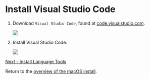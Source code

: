 # Install Visual Studio Code

1. Download `Visual Studio Code`, found at [code.visualstudio.com](https://code.visualstudio.com).

    ![](images/install-gifs/MacOS/4.gif)

1. Install Visual Studio Code.

    ![](images/install-gifs/MacOS/5.gif)

[Next - Install Language Tools](/guides/installation/mac/step4.html)

Return to the [overview of the macOS install](/guides/installation/MacOS.html).